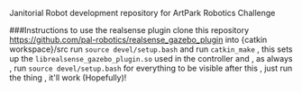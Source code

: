 Janitorial Robot development repository for ArtPark Robotics Challenge


###Instructions to use the realsense plugin 
clone this repository https://github.com/pal-robotics/realsense_gazebo_plugin into {catkin workspace}/src
run `source devel/setup.bash` 
and run `catkin_make` , this sets up the `librealsense_gazebo_plugin.so` used in the controller
and , as always , run `source devel/setup.bash` for everything to be visible 
after this , just run the thing , it'll work (Hopefully)! 


